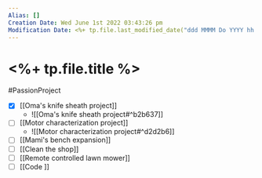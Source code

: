 ```yaml
---
Alias: []
Creation Date: Wed June 1st 2022 03:43:26 pm 
Modification Date: <%+ tp.file.last_modified_date("ddd MMMM Do YYYY hh:mm:ss a") %>
---
```

# <%+ tp.file.title %>
#PassionProject

- [x] [[Oma's knife sheath project]]
	- ![[Oma's knife sheath project#^b2b637]]
- [ ] [[Motor characterization project]]
	- ![[Motor characterization project#^d2d2b6]]
- [ ] [[Mami's bench expansion]]
- [ ] [[Clean the shop]]
- [ ] [[Remote controlled lawn mower]]
- [ ] [[Code ]]